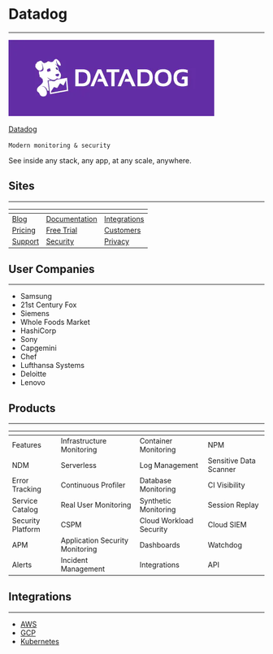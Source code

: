 # Datadog
---

![datadog logo](./static/datadog-logo.png)

[Datadog](https://www.datadoghq.com/)

`Modern monitoring & security`

See inside any stack, any app, at any scale, anywhere.

## Sites
---
| <!-- --> | <!-- --> | <!-- --> |
| --- | --- | --- |
| [Blog](https://www.datadoghq.com/blog/) | [Documentation](https://docs.datadoghq.com/) | [Integrations](https://docs.datadoghq.com/integrations/) |
| [Pricing](https://www.datadoghq.com/pricing/) | [Free Trial](https://www.datadoghq.com/free-datadog-trial/) | [Customers](https://www.datadoghq.com/customers/) |
| [Support](https://www.datadoghq.com/support/) | [Security](https://securitylabs.datadoghq.com/) | [Privacy](https://www.datadoghq.com/privacy/) | 

## User Companies
---

- Samsung
- 21st Century Fox
- Siemens
- Whole Foods Market
- HashiCorp
- Sony
- Capgemini
- Chef
- Lufthansa Systems
- Deloitte
- Lenovo

## Products
---
| <!-- --> | <!-- --> | <!-- --> | <!-- --> |
| --- | --- | --- | --- |
| Features | Infrastructure Monitoring | Container Monitoring | NPM |
| NDM | Serverless | Log Management | Sensitive Data Scanner |
| Error Tracking | Continuous Profiler | Database Monitoring | CI Visibility |
| Service Catalog | Real User Monitoring | Synthetic Monitoring | Session Replay |
| Security Platform | CSPM | Cloud Workload Security | Cloud SIEM |
| APM | Application Security Monitoring | Dashboards | Watchdog |
| Alerts | Incident Management | Integrations | API |

## Integrations
---
- [AWS](https://docs.datadoghq.com/integrations/amazon_web_services/)
- [GCP](https://docs.datadoghq.com/integrations/google_cloud_platform/)
- [Kubernetes](https://docs.datadoghq.com/integrations/kubernetes/)
